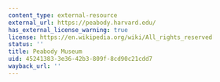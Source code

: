 ```yaml
---
content_type: external-resource
external_url: https://peabody.harvard.edu/
has_external_license_warning: true
license: https://en.wikipedia.org/wiki/All_rights_reserved
status: ''
title: Peabody Museum
uid: 45241383-3e36-42b3-809f-8cd90c21cdd7
wayback_url: ''
---
```


